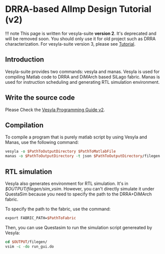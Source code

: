 # DRRA-based AlImp Design Tutorial (v2)

!!! note
    This page is written for vesyla-suite **version 2**. It's deprecated and will be removed soon. You should only use it for old project such as DRRA characterization. For vesyla-suite version 3, please see [Tutorial](../Tutorial).

## Introduction

Vesyla-suite provides two commands: vesyla and manas. Vesyla is used for compiling Matlab code to DRRA and DiMArch based SiLago fabric. Manas is used for instruction scheduling and generating RTL simulation environment.

## Write the source code

Please Check the [Vesyla Programming Guide v2](../VesylaProgrammingGuide_v2/).

## Compilation

To compile a program that is purely matlab script by using Vesyla and Manas, use the following command:

```tcl
vesyla -o $PathToOutputDirectory $PathToMatlabFile
manas -o $PathToOutputDirectory -t json $PathToOutputDirectory/filegen
```

## RTL simulation

Vesyla also generates environment for RTL simulation. It's in *\$OUTPUT/filegen/sim_vsim*. However, you can't directly simulate it under QuestaSim because you need to specify the path to the DRRA+DiMArch fabric.

To specify the path to the fabric, use the command:

```tcl
export FABRIC_PATH=$PathToFabric
```

Then, you can use Questasim to run the simulation script genereated by Vesyla:

```tcl
cd $OUTPUT/filegen/
vsim -c -do run_gui.do
```